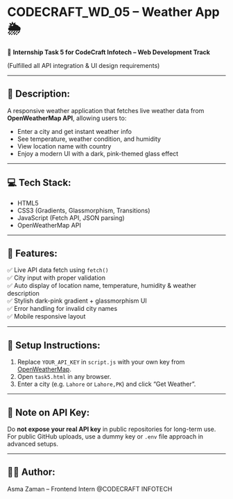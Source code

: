 # CODECRAFT_WD_05 – Weather App 🌦

📍 **Internship Task 5 for CodeCraft Infotech – Web Development Track**

(Fulfilled all API integration & UI design requirements)

---

## 🔧 Description:

A responsive weather application that fetches live weather data from **OpenWeatherMap API**, allowing users to:
- Enter a city and get instant weather info
- See temperature, weather condition, and humidity
- View location name with country
- Enjoy a modern UI with a dark, pink-themed glass effect

---

## 💻 Tech Stack:

- HTML5  
- CSS3 (Gradients, Glassmorphism, Transitions)  
- JavaScript (Fetch API, JSON parsing)  
- OpenWeatherMap API

---

## 🎯 Features:

✅ Live API data fetch using `fetch()`  
✅ City input with proper validation  
✅ Auto display of location name, temperature, humidity & weather description  
✅ Stylish dark-pink gradient + glassmorphism UI  
✅ Error handling for invalid city names  
✅ Mobile responsive layout  

---

## 🚀 Setup Instructions:

1. Replace `YOUR_API_KEY` in `script.js` with your own key from [OpenWeatherMap](https://openweathermap.org/api).
2. Open `task5.html` in any browser.
3. Enter a city (e.g. `Lahore` or `Lahore,PK`) and click “Get Weather”.

---

## 🔐 Note on API Key:

Do **not expose your real API key** in public repositories for long-term use. For public GitHub uploads, use a dummy key or `.env` file approach in advanced setups.

---

## 👩‍💻 Author:

Asma Zaman – Frontend Intern @CODECRAFT INFOTECH
